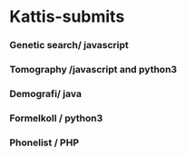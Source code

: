 # Kattis-submits
### Genetic search/ javascript
### Tomography /javascript and python3
### Demografi/ java 
### Formelkoll / python3
### Phonelist / PHP

